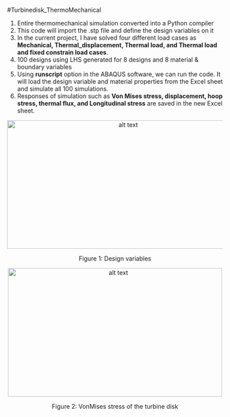#Turbinedisk_ThermoMechanical
1. Entire thermomechanical simulation converted into a Python compiler
2. This code will import the .stp file and define the design variables on it
3. In the current project, I have solved four different load cases as **Mechanical, Thermal_displacement, Thermal load, and Thermal load and fixed constrain load cases**.
4. 100 designs using LHS generated for 8 designs and 8 material & boundary variables
5. Using **runscript** option in the ABAQUS software, we can run the code. It will load the design variable and material properties from the Excel sheet and simulate all 100 simulations.
6. Responses of simulation such as **Von Mises stress, displacement, hoop stress, thermal flux, and Longitudinal stress** are saved in the new Excel sheet.


<p align="center">
 <img src="https://github.com/KannanS397/Turbinedisk_ThermoMechanical/assets/140952087/349819be-9737-459c-b633-7b1a5626f12f" alt="alt text" width="550" height="300">
</p>
 
<p align="center">
Figure 1: Design variables
</p>


<p align="center">
<img src="https://github.com/KannanS397/Turbinedisk_ThermoMechanical/assets/140952087/f376252f-4f9a-4e13-becf-5a805a5dda01" alt="alt text" width="500" height="300">
</p>
<p align="center">
Figure 2: VonMises stress of the turbine disk
</p>
